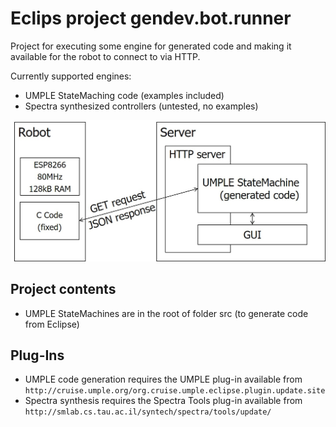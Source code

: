 # Eclips project gendev.bot.runner
Project for executing some engine for generated code and making it available for the robot to connect to via HTTP.

Currently supported engines:
* UMPLE StateMaching code (examples included)
* Spectra synthesized controllers (untested, no examples)

![schematic system overview](pics/architecture.jpg)

## Project contents
* UMPLE StateMachines are in the root of folder src (to generate code from Eclipse)

## Plug-Ins
* UMPLE code generation requires the UMPLE plug-in available from `http://cruise.umple.org/org.cruise.umple.eclipse.plugin.update.site`
* Spectra synthesis requires the Spectra Tools plug-in available from `http://smlab.cs.tau.ac.il/syntech/spectra/tools/update/`
